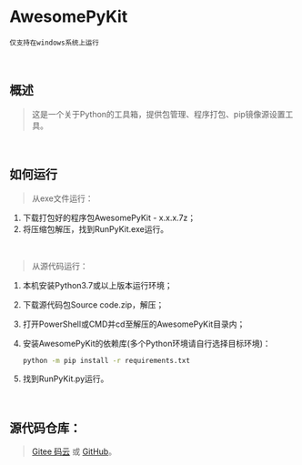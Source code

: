 # AwesomePyKit

`仅支持在windows系统上运行`

<br />

## 概述

> 这是一个关于Python的工具箱，提供包管理、程序打包、pip镜像源设置工具。

<br />

## 如何运行

> 从exe文件运行：

1. 下载打包好的程序包AwesomePyKit - x.x.x.7z；
2. 将压缩包解压，找到RunPyKit.exe运行。

<br />

> 从源代码运行：

1. 本机安装Python3.7或以上版本运行环境；
2. 下载源代码包Source code.zip，解压；
3. 打开PowerShell或CMD并cd至解压的AwesomePyKit目录内；
4. 安装AwesomePyKit的依赖库(多个Python环境请自行选择目标环境)：

    ```cmd
    python -m pip install -r requirements.txt
    ```

5. 找到RunPyKit.py运行。

<br />

## 源代码仓库：
> <a href="https://gitee.com/hrpzcf/AwesomePyKit" target="_blank">Gitee 码云</a> 或 <a href="https://github.com/hrpzcf/AwesomePyKit" target="_blank">GitHub</a>。

<br />
